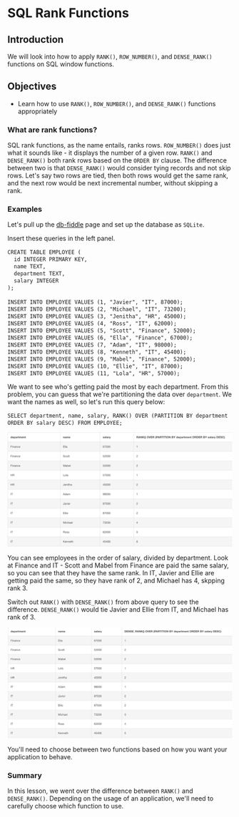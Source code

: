 # SQL Rank Functions

## Introduction
We will look into how to apply `RANK()`, `ROW_NUMBER()`, and `DENSE_RANK()` functions on SQL window functions.

## Objectives
- Learn how to use `RANK()`, `ROW_NUMBER()`, and `DENSE_RANK()` functions appropriately

### What are rank functions?

SQL rank functions, as the name entails, ranks rows. `ROW_NUMBER()` does just what it sounds like - it displays the number of a given row. 
`RANK()` and `DENSE_RANK()` both rank rows based on the `ORDER BY` clause. The difference between two is that `DENSE_RANK()` would consider tying records and not skip rows. Let's say two rows are tied, then both rows would get the same rank, and the next row would be next incremental number, without skipping a rank. 

### Examples

Let's pull up the [db-fiddle](https://www.db-fiddle.com/) page and set up the database as `SQLite`.

Insert these queries in the left panel.

```
CREATE TABLE EMPLOYEE (
  id INTEGER PRIMARY KEY,
  name TEXT,
  department TEXT,
  salary INTEGER
);

INSERT INTO EMPLOYEE VALUES (1, "Javier", "IT", 87000);
INSERT INTO EMPLOYEE VALUES (2, "Michael", "IT", 73200);
INSERT INTO EMPLOYEE VALUES (3, "Jenitha", "HR", 45000);
INSERT INTO EMPLOYEE VALUES (4, "Ross", "IT", 62000);
INSERT INTO EMPLOYEE VALUES (5, "Scott", "Finance", 52000);
INSERT INTO EMPLOYEE VALUES (6, "Ella", "Finance", 67000);
INSERT INTO EMPLOYEE VALUES (7, "Adam", "IT", 98000);
INSERT INTO EMPLOYEE VALUES (8, "Kenneth", "IT", 45400);
INSERT INTO EMPLOYEE VALUES (9, "Mabel", "Finance", 52000);
INSERT INTO EMPLOYEE VALUES (10, "Ellie", "IT", 87000);
INSERT INTO EMPLOYEE VALUES (11, "Lola", "HR", 57000);
```

We want to see who's getting paid the most by each department. From this problem, you can guess that we're partitioning the data over `department`. We want the names as well, so let's run this query below:
```
SELECT department, name, salary, RANK() OVER (PARTITION BY department ORDER BY salary DESC) FROM EMPLOYEE;
```
![rank](images/rank.png)

You can see employees in the order of salary, divided by department. Look at Finance and IT - Scott and Mabel from Finance are paid the same salary, so you can see that they have the same rank. In IT, Javier and Ellie are getting paid the same, so they have rank of 2, and Michael has 4, skpping rank 3.

Switch out `RANK()` with `DENSE_RANK()` from above query to see the difference. `DENSE_RANK()` would tie Javier and Ellie from IT, and Michael has rank of 3. 

![dense-rank](images/dense_rank.png)

You'll need to choose between two functions based on how you want your application to behave.


### Summary

In this lesson, we went over the difference between `RANK()` and `DENSE_RANK()`. Depending on the usage of an application, we'll need to carefully choose which function to use. 


```python

```
